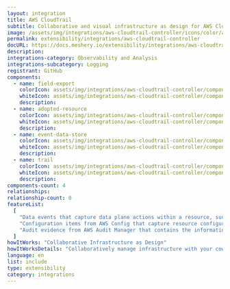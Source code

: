 ```yaml
---
layout: integration
title: AWS CloudTrail
subtitle: Collaborative and visual infrastructure as design for AWS CloudTrail
image: /assets/img/integrations/aws-cloudtrail-controller/icons/color/aws-cloudtrail-controller-color.svg
permalink: extensibility/integrations/aws-cloudtrail-controller
docURL: https://docs.meshery.io/extensibility/integrations/aws-cloudtrail-controller
description:
integrations-category: Observability and Analysis
integrations-subcategory: Logging
registrant: GitHub
components:
  - name: field-export
    colorIcon: assets/img/integrations/aws-cloudtrail-controller/components/field-export/icons/color/field-export-color.svg
    whiteIcon: assets/img/integrations/aws-cloudtrail-controller/components/field-export/icons/white/field-export-white.svg
    description:
  - name: adopted-resource
    colorIcon: assets/img/integrations/aws-cloudtrail-controller/components/adopted-resource/icons/color/adopted-resource-color.svg
    whiteIcon: assets/img/integrations/aws-cloudtrail-controller/components/adopted-resource/icons/white/adopted-resource-white.svg
    description:
  - name: event-data-store
    colorIcon: assets/img/integrations/aws-cloudtrail-controller/components/event-data-store/icons/color/event-data-store-color.svg
    whiteIcon: assets/img/integrations/aws-cloudtrail-controller/components/event-data-store/icons/white/event-data-store-white.svg
    description:
  - name: trail
    colorIcon: assets/img/integrations/aws-cloudtrail-controller/components/trail/icons/color/trail-color.svg
    whiteIcon: assets/img/integrations/aws-cloudtrail-controller/components/trail/icons/white/trail-white.svg
    description:
components-count: 4
relationships:
relationship-count: 0
featureList:
  [
    "Data events that capture data plane actions within a resource, such as reading or writing an Amazon S3 object.",
    "Configuration items from AWS Config that capture resource configuration history and resource compliance history as evaluated by AWS Config rules.",
    "Audit evidence from AWS Audit Manager that contains the information needed to demonstrate compliance with the requirements as specified by Audit Manager controls.",
  ]
howItWorks: "Collaborative Infrastructure as Design"
howItWorksDetails: "Collaboratively manage infrastructure with your coworkers synchronously sharing the same designs."
language: en
list: include
type: extensibility
category: integrations
---
```

